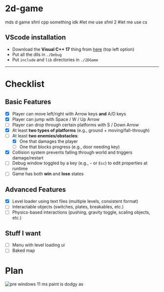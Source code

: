 # 2d-game
mds d game sfml cpp something idk #let me use sfml 2 #let me use cs

## VScode installation
- Download the **Visual C++ 17** thing from [here](https://www.sfml-dev.org/download/sfml/3.0.0/#windows) (top left option)
- Put all the dlls in `./Debug`
- Put `include` and `lib` directories in `./2DGame`

---

# Checklist
## Basic Features
- [x] Player can move left/right with Arrow keys **and** A/D keys
- [x] Player can jump with Space / W / Up Arrow
- [ ] Player can drop through certain platforms with S / Down Arrow
- [x] At least **two types of platforms** (e.g., ground + moving/fall-through)
- [ ] At least **two enemies/obstacles**:
  - [x] One that damages the player
  - [ ] One that blocks progress (e.g., door needing key)  
- [x] Collision system prevents falling through world and triggers damage/restart
- [ ] Debug window toggled by a key (e.g., `~` or `Esc`) to edit properties at runtime
- [ ] Game has both **win** and **lose** states

## Advanced Features
- [x] Level loader using text files (multiple levels, consistent format)
- [ ] Interactable objects (switches, plates, breakables, etc.)
- [ ] Physics-based interactions (pushing, gravity toggle, scaling objects, etc.)

## Stuff I want
- [ ] Menu with level loading ui
- [ ] Baked map

# Plan
![pre windows 11 ms paint is dodgy as](https://i.imgur.com/HUFavIZ.png)